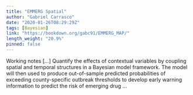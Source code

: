 ```yaml
---
title: "EMMERG Spatial"
author: "Gabriel Carrasco"
date: "2020-01-26T08:29:29Z"
tags: [Bayesian]
link: "https://bookdown.org/gabc91/EMMERG_MAP/"
length_weight: "20.9%"
pinned: false
---
```


Working notes [...] Quantify the effects of contextual variables by coupling spatial and temporal structures in a Bayesian model framework. The model will then used to produce out-of-sample predicted probabilities of exceeding county-specific outbreak thresholds to develop early warning information to predict the risk of emerging drug ...
